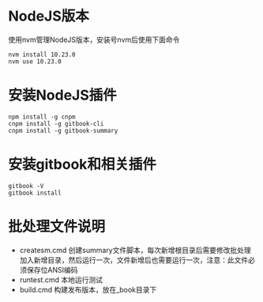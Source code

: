 # NodeJS版本

使用nvm管理NodeJS版本，安装号nvm后使用下面命令

```shell
nvm install 10.23.0
nvm use 10.23.0
```



# 安装NodeJS插件

```shell
npm install -g cnpm
cnpm install -g gitbook-cli
cnpm install -g gitbook-summary
```

# 安装gitbook和相关插件

```shell
gitbook -V
gitbook install
```

# 批处理文件说明

* createsm.cmd 创建summary文件脚本，每次新增根目录后需要修改批处理加入新增目录，然后运行一次，文件新增后也需要运行一次，注意：此文件必须保存位ANSI编码
* runtest.cmd 本地运行测试
* build.cmd 构建发布版本，放在_book目录下

